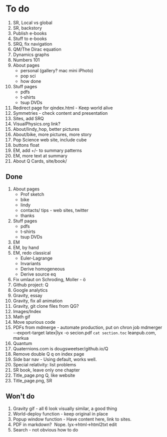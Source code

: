 # To do

1. SR, Local vs global
1. SR, backstory
1. Publish e-books
1. Stuff to e-books
1. SRQ, fix navigation
1. QM/The Dirac equation
1. Dynamics graphs
1. Numbers 101
1. About pages
    * personal (gallery? mac mini iPhoto)
    * pop sci
    * how done
1. Stuff pages
    * pdfs
    * t-shirts
    * tsup DVDs
1. Redirect page for qindex.html - Keep world alive
1. Symmetries - check content and presentation
1. Sites, add SRQ
1. VisualPhysics.org link?
1. About/lindy_hop, better pictures
1. About/bike, more pictures, more story
1. Pop Science web site, include cube
1. buttons float
1. EM, add +/- to summary patterns
1. EM, more text at summary
1. About Q Cards, site/book/

## Done

1. About pages
    * Prof sketch
    * bike
    * lindy
    * contacts/ tips - web sites, twitter
    * thanks
1. Stuff pages
    * pdfs
    * t-shirts
    * tsup DVDs
1. EM
1. EM, by hand
1. EM, redo classical 
    * Euler-Lagrange
    * Invariants
    * Derive homogeneous
    * Derive source eq
1. Fix umlaut on Schroding, Moller - &ouml;
1. Github project: Q
1. Google analytics
1. Gravity, essay
1. Gravity, fix all animation
1. Gravity, git clone files from QG?
1. Images/Index
1. Math gif
1. Move spurious code
1. PDFs from mdmerge - automate production, put on chron job
mdmerger --export-target latex|lyx -o secion.pdf `cat section.toc`
leanpub.com, markua
1. Quantum
1. Quaternions.com is dougsweetser/github.io/Q
1. Remove double Q q on index page
1. Side bar nav - Using default, works well.
1. Special relativity: list problems
1. SR book, leave only one chapter
1. Title_page.png Q, like website
1. Title_page.png, SR

## Won't do

1. Gravity gif - all 6 look visually similar, a good thing
1. World-deploy function - keep original in place
1. Popup window function - Have content here, link to sites.
1. PDF in markdown? ![]()  Nope.  lyx->html->html2txt  edit
1. Search - not obvious how to do
